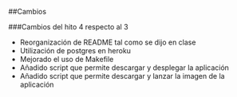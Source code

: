 ##Cambios

###Cambios del hito 4 respecto al 3

* Reorganización de README tal como se dijo en clase
* Utilización de postgres en heroku
* Mejorado el uso de Makefile
* Añadido script que permite descargar y desplegar la aplicación
* Añadido script que permite descargar y lanzar la imagen de la aplicación